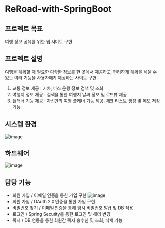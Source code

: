# ReRoad-with-SpringBoot
## 프로젝트 목표
여행 정보 공유를 위한 웹 사이트 구현
## 프로젝트 설명
여행을 계획할 때 필요한 다양한 정보를 한 곳에서 제공하고, 편리하게 계획을 세울 수 있는 여러 기능을 사용자에게 제공하는 사이트 구현
1. 교통 정보 제공 : 기차, 버스 운행 정보 검색 및 조회
2. 여행지 정보 제공 : 검색을 통한 여행지 날씨 정보 및 로드뷰 제공
3. 플래너 기능 제공 : 자신만의 여행 플래너 기능 제공. 체크 리스트 생성 및 메모 저장 기능
## 시스템 환경
![image](https://user-images.githubusercontent.com/92851138/153350538-52a2fd35-8848-4e1b-882a-041f3ec5027e.png)
## 하드웨어
![image](https://user-images.githubusercontent.com/92851138/153350999-4bad16ba-b470-44f8-9bd3-414d559cb894.png)
## 담당 기능
- 회원 가입 / 이메일 인증을 통한 가입 구현
![image](https://user-images.githubusercontent.com/92851138/153349558-fd8c578b-2a5d-4ad1-b9a3-61137a30a77a.png)
- 회원 가입 / OAuth 2.0 인증을 통한 가입 구현
- 비밀번호 찾기 / 이메일 인증을 통해 임시 비밀번호 발급 및 DB 적용
- 로그인 / Spring Security를 통한 로그인 및 헤더 변경
- 쪽지 / DB 연동을 통한 회원간 쪽지 송수신 및 조회, 삭제 기능
